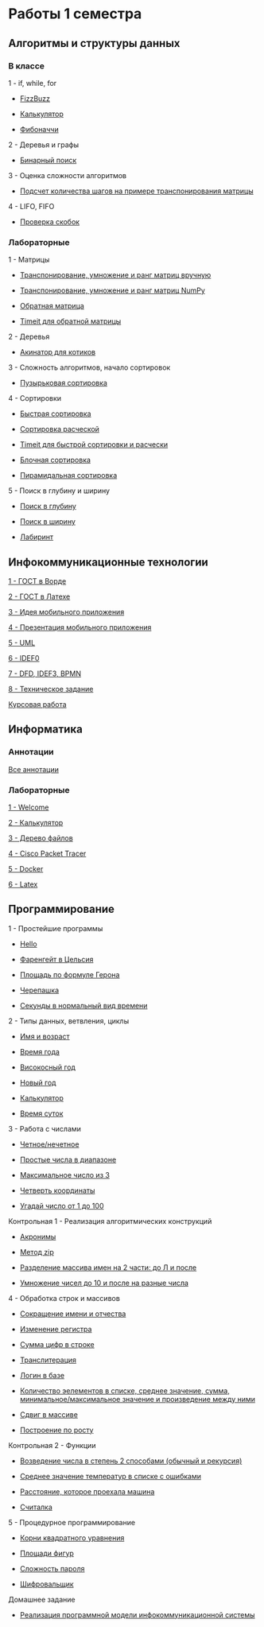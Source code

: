 # Работы 1 семестра

## Алгоритмы и структуры данных

### В классе

1 - if, while, for

- [FizzBuzz](https://github.com/VeraKasianenko/itmo_1_sem/blob/main/Algoritms/class/class_1/FizzBuzz_t_1.py)

- [Калькулятор](https://github.com/VeraKasianenko/itmo_1_sem/blob/main/Algoritms/class/class_1/calc_t_0.py)

- [Фибоначчи](https://github.com/VeraKasianenko/itmo_1_sem/blob/main/Algoritms/class/class_1/fib_t_0.py)

2 - Деревья и графы

- [Бинарный поиск](https://github.com/VeraKasianenko/itmo_1_sem/blob/main/Algoritms/class/class_2/binary_t_1.py)

3 - Оценка сложности алгоритмов

- [Подсчет количества шагов на примере транспонирования матрицы](https://github.com/VeraKasianenko/itmo_1_sem/blob/main/Algoritms/class/class_3/3_1.py)

4 - LIFO, FIFO

- [Проверка скобок](https://github.com/VeraKasianenko/itmo_1_sem/blob/main/Algoritms/class/class_4/1.py)

### Лабораторные

1 - Матрицы

- [Транспонирование, умножение и ранг матриц вручную](https://github.com/VeraKasianenko/itmo_1_sem/blob/main/Algoritms/labs/lab_1/matrix_t_2.py)

- [Транспонирование, умножение и ранг матриц NumPy](https://github.com/VeraKasianenko/itmo_1_sem/blob/main/Algoritms/labs/lab_1/matrix_t_3.py)

- [Обратная матрица](https://github.com/VeraKasianenko/itmo_1_sem/blob/main/Algoritms/labs/lab_1/matrix_t_4.py)

- [Timeit для обратной матрицы](https://github.com/VeraKasianenko/itmo_1_sem/blob/main/Algoritms/labs/lab_1/time_t_4.py)

2 - Деревья

- [Акинатор для котиков](https://github.com/VeraKasianenko/itmo_1_sem/tree/main/Algoritms/labs/lab_2)

3 - Сложность алгоритмов, начало сортировок

- [Пузырьковая сортировка](https://github.com/VeraKasianenko/itmo_1_sem/blob/main/Algoritms/labs/lab_3/puzir.py)

4 - Сортировки

- [Быстрая сортировка](https://github.com/VeraKasianenko/itmo_1_sem/blob/main/Algoritms/labs/lab_4/soort.py)

- [Сортировка расческой](https://github.com/VeraKasianenko/itmo_1_sem/blob/main/Algoritms/labs/lab_4/sortt.py)

- [Timeit для быстрой сортировки и расчески](https://github.com/VeraKasianenko/itmo_1_sem/blob/main/Algoritms/labs/lab_4/1.2.py)

- [Блочная сортировка](https://github.com/VeraKasianenko/itmo_1_sem/blob/main/Algoritms/labs/lab_4/2.1.py)

- [Пирамидальная сортировка](https://github.com/VeraKasianenko/itmo_1_sem/blob/main/Algoritms/labs/lab_4/2.2.py)

5 - Поиск в глубину и ширину

- [Поиск в глубину](https://github.com/VeraKasianenko/itmo_1_sem/blob/main/Algoritms/labs/lab_5/2.1.py)

- [Поиск в ширину](https://github.com/VeraKasianenko/itmo_1_sem/blob/main/Algoritms/labs/lab_5/2.2.py)

- [Лабиринт](https://github.com/VeraKasianenko/itmo_1_sem/blob/main/Algoritms/labs/lab_5/3.py)

## Инфокоммуникационные технологии

[1 - ГОСТ в Ворде](https://github.com/VeraKasianenko/itmo_1_sem/tree/main/ICT/PR1)

[2 - ГОСТ в Латехе](https://github.com/VeraKasianenko/itmo_1_sem/tree/main/ICT/PR2)

[3 - Идея мобильного приложения](https://github.com/VeraKasianenko/itmo_1_sem/tree/main/ICT/PR3)

[4 - Презентация мобильного приложения](https://github.com/VeraKasianenko/itmo_1_sem/tree/main/ICT/PR4)

[5 - UML](https://github.com/VeraKasianenko/itmo_1_sem/tree/main/ICT/PR5)

[6 - IDEF0](https://github.com/VeraKasianenko/itmo_1_sem/tree/main/ICT/PR6)

[7 - DFD, IDEF3, BPMN](https://github.com/VeraKasianenko/itmo_1_sem/tree/main/ICT/PR7)

[8 - Техническое задание](https://github.com/VeraKasianenko/itmo_1_sem/tree/main/ICT/PR8)

[Курсовая работа](https://github.com/VeraKasianenko/itmo_1_sem/tree/main/ICT/KR)

## Информатика

### Аннотации

[Все аннотации](https://github.com/VeraKasianenko/itmo_1_sem/tree/main/Informatic/annotations)

### Лабораторные

[1 - Welcome](https://github.com/VeraKasianenko/itmo_1_sem/blob/main/Informatic/labs/1_lab/1_lab.bash)

[2 - Калькулятор](https://github.com/VeraKasianenko/itmo_1_sem/blob/main/Informatic/labs/2_lab/2_lab.bash)

[3 - Дерево файлов](https://github.com/VeraKasianenko/itmo_1_sem/blob/main/Informatic/labs/3_lab/3_lab.bash)

[4 - Cisco Packet Tracer](https://github.com/VeraKasianenko/itmo_1_sem/tree/main/Informatic/labs/4_lab)

[5 - Docker](https://github.com/VeraKasianenko/itmo_1_sem/tree/main/Informatic/labs/5_lab/web_server)

[6 - Latex](https://github.com/VeraKasianenko/itmo_1_sem/tree/main/Informatic/labs/6_lab)

## Программирование

1 - Простейшие программы

- [Hello](https://github.com/VeraKasianenko/itmo_1_sem/blob/main/Programming/prog_1/hello.py)

- [Фаренгейт в Цельсия](https://github.com/VeraKasianenko/itmo_1_sem/blob/main/Programming/prog_1/temperature.py)

- [Площадь по формуле Герона](https://github.com/VeraKasianenko/itmo_1_sem/blob/main/Programming/prog_1/geron.py)

- [Черепашка](https://github.com/VeraKasianenko/itmo_1_sem/blob/main/Programming/prog_1/cherepaha.py)

- [Секунды в нормальный вид времени](https://github.com/VeraKasianenko/itmo_1_sem/blob/main/Programming/prog_1/sec.py)

2 - Типы данных, ветвления, циклы

- [Имя и возраст](https://github.com/VeraKasianenko/itmo_1_sem/blob/main/Programming/prog_2/name%20and%20age.py)

- [Время года](https://github.com/VeraKasianenko/itmo_1_sem/blob/main/Programming/prog_2/season.py)

- [Високосный год](https://github.com/VeraKasianenko/itmo_1_sem/blob/main/Programming/prog_2/visok%20god.py)

- [Новый год](https://github.com/VeraKasianenko/itmo_1_sem/blob/main/Programming/prog_2/new%20year.py)

- [Калькулятор](https://github.com/VeraKasianenko/itmo_1_sem/blob/main/Programming/prog_2/calc.py)

- [Время суток](https://github.com/VeraKasianenko/itmo_1_sem/blob/main/Programming/prog_2/morning.py)

3 - Работа с числами

- [Четное/нечетное](https://github.com/VeraKasianenko/itmo_1_sem/blob/main/Programming/prog_3/1.py)

- [Простые числа в диапазоне](https://github.com/VeraKasianenko/itmo_1_sem/blob/main/Programming/prog_3/2.py)

- [Максимальное число из 3](https://github.com/VeraKasianenko/itmo_1_sem/blob/main/Programming/prog_3/3.py)

- [Четверть координаты](https://github.com/VeraKasianenko/itmo_1_sem/blob/main/Programming/prog_3/4.py)

- [Угадай число от 1 до 100](https://github.com/VeraKasianenko/itmo_1_sem/blob/main/Programming/prog_3/5.py)

Контрольная 1 - Реализация алгоритмических конструкций

- [Акронимы](https://github.com/VeraKasianenko/itmo_1_sem/blob/main/Programming/prog_kr/1.py)

- [Метод zip](https://github.com/VeraKasianenko/itmo_1_sem/blob/main/Programming/prog_kr/2.py)

- [Разделение массива имен на 2 части: до Л и после](https://github.com/VeraKasianenko/itmo_1_sem/blob/main/Programming/prog_kr/3.py)

- [Умножение чисел до 10 и после на разные числа](https://github.com/VeraKasianenko/itmo_1_sem/blob/main/Programming/prog_kr/4.py)

4 - Обработка строк и массивов

- [Сокращение имени и отчества](https://github.com/VeraKasianenko/itmo_1_sem/blob/main/Programming/prog_4/1.py)

- [Изменение регистра](https://github.com/VeraKasianenko/itmo_1_sem/blob/main/Programming/prog_4/2.py)

- [Сумма цифр в строке](https://github.com/VeraKasianenko/itmo_1_sem/blob/main/Programming/prog_4/3.py)

- [Транслитерация](https://github.com/VeraKasianenko/itmo_1_sem/blob/main/Programming/prog_4/4.py)

- [Логин в базе](https://github.com/VeraKasianenko/itmo_1_sem/blob/main/Programming/prog_4/5.py)

- [Количество эелементов в списке, среднее значение, сумма, минимальное/максимальное значение и произведение между ними](https://github.com/VeraKasianenko/itmo_1_sem/blob/main/Programming/prog_4/6.py)

- [Сдвиг в массиве](https://github.com/VeraKasianenko/itmo_1_sem/blob/main/Programming/prog_4/7.2.py)

- [Построение по росту](https://github.com/VeraKasianenko/itmo_1_sem/blob/main/Programming/prog_4/8.py)

Контрольная 2 - Функции

- [Возведение числа в степень 2 способами (обычный и рекурсия)](https://github.com/VeraKasianenko/itmo_1_sem/blob/main/Programming/prog_kr2/1.py)

- [Среднее значение температур в списке с ошибками](https://github.com/VeraKasianenko/itmo_1_sem/blob/main/Programming/prog_kr2/2.py)

- [Расстояние, которое проехала машина](https://github.com/VeraKasianenko/itmo_1_sem/blob/main/Programming/prog_kr2/3.py)

- [Считалка](https://github.com/VeraKasianenko/itmo_1_sem/blob/main/Programming/prog_kr2/4.py)

5 - Процедурное программирование

- [Корни квадратного уравнения](https://github.com/VeraKasianenko/itmo_1_sem/blob/main/Programming/prog_5/1.py)

- [Площади фигур](https://github.com/VeraKasianenko/itmo_1_sem/blob/main/Programming/prog_5/2.py)

- [Сложность пароля](https://github.com/VeraKasianenko/itmo_1_sem/blob/main/Programming/prog_5/3.py)

- [Шифровальщик](https://github.com/VeraKasianenko/itmo_1_sem/blob/main/Programming/prog_5/4.py)

Домашнее задание

- [Реализация программной модели инфокоммуникационной системы](https://github.com/VeraKasianenko/itmo_1_sem/tree/main/Programming/prog_dz)
